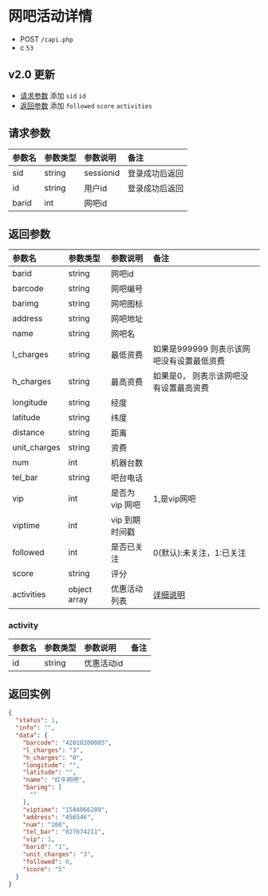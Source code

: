 # 网吧活动详情

* POST `/capi.php`
* c `53`

## v2.0 更新

* [请求参数](#请求参数) 添加 `sid` `id`
* [返回参数](#返回参数) 添加 `followed` `score` `activities`

## 请求参数

| 参数名 | 参数类型 | 参数说明 | 备注 |
| :---- | :----| :----| :---- |
| sid | string | sessionid | 登录成功后返回 |
| id | string | 用户id | 登录成功后返回 |
| barid | int | 网吧id |

## 返回参数

| 参数名 | 参数类型 | 参数说明 | 备注 |
| :---- | :----| :----| :---- |
| barid | string | 网吧id |
| barcode | string | 网吧编号 |
| barimg | string | 网吧图标 |
| address | string | 网吧地址 |
| name | string | 网吧名 |
| l_charges | string | 最低资费 | 如果是999999  则表示该网吧没有设置最低资费 |
| h_charges | string | 最高资费 | 如果是0， 则表示该网吧没有设置最高资费 |
| longitude | string | 经度 |
| latitude | string | 纬度 |
| distance | string | 距离 |
| unit_charges | string | 资费 |
| num | int | 机器台数 |
| tel_bar | string | 吧台电话 |
| vip | int | 是否为 vip 网吧 | 1,是vip网吧 |
| viptime | int | vip 到期时间戳 |
| followed | int | 是否已关注 | 0(默认):未关注，1:已关注 |
| score | string | 评分 |
| activities | object array | 优惠活动列表 | [详细说明](#activity) |

### activity

| 参数名 | 参数类型 | 参数说明 | 备注 |
| :---- | :----| :----| :---- |
| id | string | 优惠活动id |

## 返回实例

```JSON
{
  "status": 1,
  "info": "",
  "data": {
    "barcode": "42010200005",
    "l_charges": "3",
    "h_charges": "0",
    "longitude": "",
    "latitude": "",
    "name": "红牛网吧",
    "barimg": [
      ""
    ],
    "viptime": "1584866289",
    "address": "456546",
    "num": "100",
    "tel_bar": "027674211",
    "vip": 1,
    "barid": "1",
    "unit_charges": "3",
    "followed": 0,
    "score": "5"
  }
}
```
